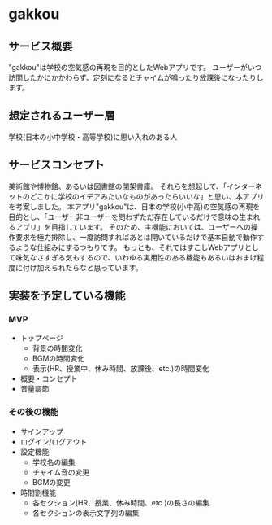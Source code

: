 # gakkou

## サービス概要
"gakkou"は学校の空気感の再現を目的としたWebアプリです。
ユーザーがいつ訪問したかにかかわらず、定刻になるとチャイムが鳴ったり放課後になったりします。

## 想定されるユーザー層
学校(日本の小中学校・高等学校)に思い入れのある人

## サービスコンセプト
美術館や博物館、あるいは図書館の閉架書庫。
それらを想起して、「インターネットのどこかに学校のイデアみたいなものがあったらいいな」と思い、本アプリを考案しました。
本アプリ"gakkou"は、日本の学校(小中高)の空気感の再現を目的とし、「ユーザー非ユーザーを問わずただ存在しているだけで意味の生まれるアプリ」を目指しています。
そのため、主機能においては、ユーザーへの操作要求を極力排除し、一度訪問すればあとは開いているだけで基本自動で動作するような仕組みにするつもりです。
もっとも、それではすこしWebアプリとして味気なさすぎる気もするので、いわゆる実用性のある機能もあるいはおまけ程度に付け加えられたらなと思っています。

## 実装を予定している機能
### MVP
* トップページ
  * 背景の時間変化
  * BGMの時間変化
  * 表示(HR、授業中、休み時間、放課後、etc.)の時間変化
* 概要・コンセプト
* 音量調節

### その後の機能
* サインアップ
* ログイン/ログアウト
* 設定機能
  * 学校名の編集
  * チャイム音の変更
  * BGMの変更
* 時間割機能
  * 各セクション(HR、授業、休み時間、etc.)の長さの編集
  * 各セクションの表示文字列の編集

